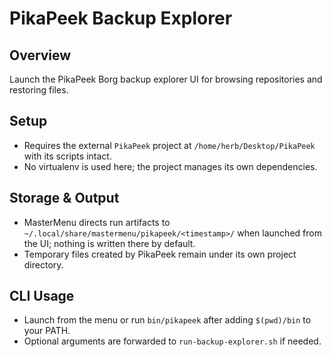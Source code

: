 # PikaPeek Backup Explorer

## Overview
Launch the PikaPeek Borg backup explorer UI for browsing repositories and restoring files.

## Setup
- Requires the external `PikaPeek` project at `/home/herb/Desktop/PikaPeek` with its scripts intact.
- No virtualenv is used here; the project manages its own dependencies.

## Storage & Output
- MasterMenu directs run artifacts to `~/.local/share/mastermenu/pikapeek/<timestamp>/` when launched from the UI; nothing is written there by default.
- Temporary files created by PikaPeek remain under its own project directory.

## CLI Usage
- Launch from the menu or run `bin/pikapeek` after adding `$(pwd)/bin` to your PATH.
- Optional arguments are forwarded to `run-backup-explorer.sh` if needed.
